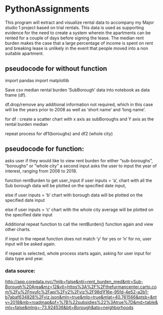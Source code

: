 # PythonAssignments
This program will extract and visualize rental data to accompany my Major studio 1 project based on trial rentals. This data is used as supporting evidence for the need to create a system wherein the apartments can be rented for a couple of days before signing the lease. The median rent burden makes the case that a large percentage of income is spent on rent and breaking lease is unlikely in the event that people moved into a non suitable apartment. 


## pseudocode for without function

import pandas 
import matplotlib


Save csv median rental burden ‘SubBorough’ data into notebook as data frame (df). 

df.drop/remove any additional information not required, which in this case will be the years prior to 2008 as well as ‘short name’ and ‘long name’.

for df : create a scatter chart with x axis as subBoroughs and Y axis as the rental burden median

repeat process for df1(boroughs) and df2 (whole city)




## pseudocode for function:

asks user if they would like to view rent burden for either “sub-boroughs”, “boroughs” or “whole city”
a second input asks the user to input the year of interest, ranging from 2008 to 2018.

function rentBurden to get user_input
if user inputs = ‘a’, chart with all the Sub borough data will be plotted on the specified date input,

else if user inputs = ‘b’ chart with borough data will be plotted on the specified date input

else if user inputs = ‘c’ chart with the whole city average will be plotted on the specified date input

Additional repeat function to call the rentBurden() function again and view other charts.

if input in the repeat function does not match ‘y’ for yes or ’n’ for no, user input will be asked again.

if repeat is selected, whole process starts again, asking for user input for data type and year.




### data source:

http://app.coredata.nyc/?mlb=false&ntii=rent_burden_med&ntr=Sub-Borough%20Area&mz=12&vtl=https%3A%2F%2Fthefurmancenter.carto.com%2Fu%2Fnyufc%2Fapi%2Fv2%2Fviz%2F98d1f16e-95fd-4e52-a2b1-b7abaf634828%2Fviz.json&mln=true&mlp=true&mlat=40.761566&ptsb=&nty=2018&mb=roadmap&pf=%7B%22subsidies%22%3Atrue%7D&md=table&mlv=false&mlng=-73.924536&btl=Borough&atp=neighborhoods

